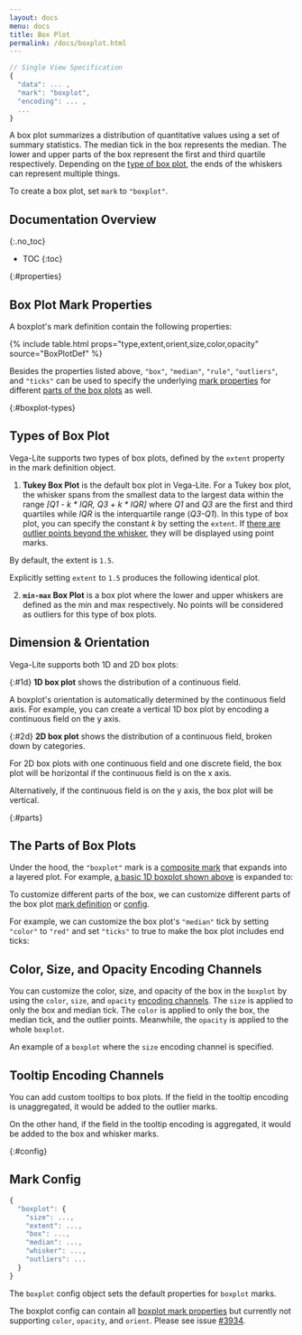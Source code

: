 ```yaml
---
layout: docs
menu: docs
title: Box Plot
permalink: /docs/boxplot.html
---
```


```js
// Single View Specification
{
  "data": ... ,
  "mark": "boxplot",
  "encoding": ... ,
  ...
}
```

A box plot summarizes a distribution of quantitative values using a set of summary statistics. The median tick in the box represents the median. The lower and upper parts of the box represent the first and third quartile respectively. Depending on the [type of box plot](#boxplot-types), the ends of the whiskers can represent multiple things.

To create a box plot, set `mark` to `"boxplot"`.

## Documentation Overview

{:.no_toc}

<!-- prettier-ignore -->
- TOC
{:toc}

{:#properties}

## Box Plot Mark Properties

A boxplot's mark definition contain the following properties:

{% include table.html props="type,extent,orient,size,color,opacity" source="BoxPlotDef" %}

Besides the properties listed above, `"box"`, `"median"`, `"rule"`, `"outliers"`, and `"ticks"` can be used to specify the underlying [mark properties](mark.html#mark-def) for different [parts of the box plots](#parts) as well.

{:#boxplot-types}

## Types of Box Plot

Vega-Lite supports two types of box plots, defined by the `extent` property in the mark definition object.

1. **Tukey Box Plot** is the default box plot in Vega-Lite. For a Tukey box plot, the whisker spans from the smallest data to the largest data within the range _[Q1 - k * IQR, Q3 + k * IQR]_ where _Q1_ and _Q3_ are the first and third quartiles while _IQR_ is the interquartile range (_Q3-Q1_). In this type of box plot, you can specify the constant _k_ by setting the `extent`. If [there are outlier points beyond the whisker](#2d), they will be displayed using point marks.

By default, the extent is `1.5`.

<div class="vl-example" data-name="boxplot_1D_horizontal"></div>

Explicitly setting `extent` to `1.5` produces the following identical plot.

<div class="vl-example" data-name="boxplot_1D_horizontal_explicit"></div>

2. **`min-max` Box Plot** is a box plot where the lower and upper whiskers are defined as the min and max respectively. No points will be considered as outliers for this type of box plots.

<div class="vl-example" data-name="boxplot_minmax_2D_horizontal"></div>

## Dimension & Orientation

Vega-Lite supports both 1D and 2D box plots:

{:#1d} **1D box plot** shows the distribution of a continuous field.

<div class="vl-example" data-name="boxplot_1D_horizontal"></div>

A boxplot's orientation is automatically determined by the continuous field axis. For example, you can create a vertical 1D box plot by encoding a continuous field on the y axis.

<div class="vl-example" data-name="boxplot_1D_vertical"></div>

{:#2d} **2D box plot** shows the distribution of a continuous field, broken down by categories.

For 2D box plots with one continuous field and one discrete field, the box plot will be horizontal if the continuous field is on the x axis.

<div class="vl-example" data-name="boxplot_2D_horizontal"></div>

Alternatively, if the continuous field is on the y axis, the box plot will be vertical.

<div class="vl-example" data-name="boxplot_2D_vertical"></div>

{:#parts}

## The Parts of Box Plots

Under the hood, the `"boxplot"` mark is a [composite mark](mark.html#composite-marks) that expands into a layered plot. For example, [a basic 1D boxplot shown above](#1d) is expanded to:

<div class="vl-example" data-name="normalized/boxplot_1D_horizontal_normalized"></div>

To customize different parts of the box, we can customize different parts of the box plot [mark definition](#properties) or [config](#config).

For example, we can customize the box plot's `"median"` tick by setting `"color"` to `"red"` and set `"ticks"` to true to make the box plot includes end ticks:

<div class="vl-example" data-name="boxplot_1D_horizontal_custom_mark"></div>

## Color, Size, and Opacity Encoding Channels

You can customize the color, size, and opacity of the box in the `boxplot` by using the `color`, `size`, and `opacity` [encoding channels](encoding.html#channels). The `size` is applied to only the box and median tick. The `color` is applied to only the box, the median tick, and the outlier points. Meanwhile, the `opacity` is applied to the whole `boxplot`.

An example of a `boxplot` where the `size` encoding channel is specified.

<div class="vl-example" data-name="boxplot_2D_vertical"></div>

<div class="vl-example" data-name="boxplot_2D_horizontal_color_size"></div>

## Tooltip Encoding Channels

You can add custom tooltips to box plots. If the field in the tooltip encoding is unaggregated, it would be added to the outlier marks.

<div class="vl-example" data-name="boxplot_tooltip_not_aggregate"></div>

On the other hand, if the field in the tooltip encoding is aggregated, it would be added to the box and whisker marks.

<div class="vl-example" data-name="boxplot_tooltip_aggregate"></div>

{:#config}

## Mark Config

```js
{
  "boxplot": {
    "size": ...,
    "extent": ...,
    "box": ...,
    "median": ...,
    "whisker": ...,
    "outliers": ...
  }
}
```

The `boxplot` config object sets the default properties for `boxplot` marks.

The boxplot config can contain all [boxplot mark properties](#properties) but currently not supporting `color`, `opacity`, and `orient`. Please see issue [#3934](https://github.com/vega/vega-lite/issues/3934).
